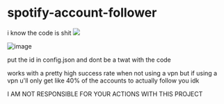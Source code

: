 # spotify-account-follower
i know the code is shit
![](https://img.shields.io/badge/platform-Linux%20%7C%20KaliLinux%20%7C%20ParrotOs-blue)
  
  ![image](https://user-images.githubusercontent.com/102762968/161622560-22f88eae-709e-4c07-a66e-8147dd3d43dd.png)

</div>

put the id in config.json and dont be a twat with the code

works with a pretty high success rate when not using a vpn but if using a vpn u'll only get like 40% of the accounts to actually follow you idk


I AM NOT RESPONSIBLE FOR YOUR ACTIONS WITH THIS PROJECT
